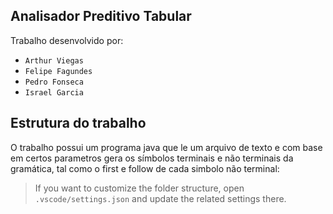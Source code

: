 ## Analisador Preditivo Tabular

Trabalho desenvolvido por:
- `Arthur Viegas`
- `Felipe Fagundes`
- `Pedro Fonseca`
- `Israel Garcia`

## Estrutura do trabalho

O trabalho possui um programa java que le um arquivo de texto e com base em certos parametros gera os símbolos terminais e não terminais da gramática, tal como o first e follow de cada simbolo não terminal:

> If you want to customize the folder structure, open `.vscode/settings.json` and update the related settings there.
